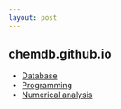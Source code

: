 ```yaml
---
layout: post
---
```


## chemdb.github.io

* [Database](database.html)
* [Programming](programming.html)
* [Numerical analysis](numerical.html)
